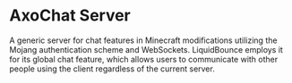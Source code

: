 # AxoChat Server
A generic server for chat features in Minecraft modifications utilizing the Mojang authentication scheme and WebSockets. LiquidBounce employs it for its global chat feature, which allows users to communicate with other people using the client regardless of the current server.
